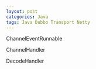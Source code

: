 ```yaml
---
layout: post
categories: Java
tags: Java Dubbo Transport Netty
---
```




ChannelEventRunnable



ChannelHandler

DecodeHandler